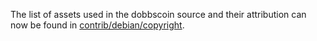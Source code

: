 The list of assets used in the dobbscoin source and their attribution can now be found in [contrib/debian/copyright](../contrib/debian/copyright).
